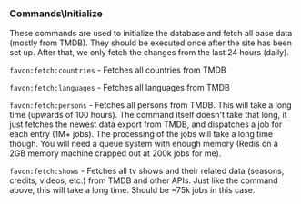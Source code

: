 ### Commands\Initialize

These commands are used to initialize the database and fetch all base data (mostly from TMDB). They should be executed once after the site has been set up. After that, we only fetch the changes from the last 24 hours (daily).

`favon:fetch:countries` - Fetches all countries from TMDB

`favon:fetch:languages` - Fetches all languages from TMDB

`favon:fetch:persons` - Fetches all persons from TMDB. This will take a long time (upwards of 100 hours). The command itself doesn't take that long, it just fetches the newest data export from TMDB, and dispatches a job for each entry (1M+ jobs). The processing of the jobs will take a long time though. You will need a queue system with enough memory (Redis on a 2GB memory machine crapped out at 200k jobs for me).

`favon:fetch:shows` - Fetches all tv shows and their related data (seasons, credits, videos, etc.) from TMDB and other APIs. Just like the command above, this will take a long time. Should be ~75k jobs in this case.
